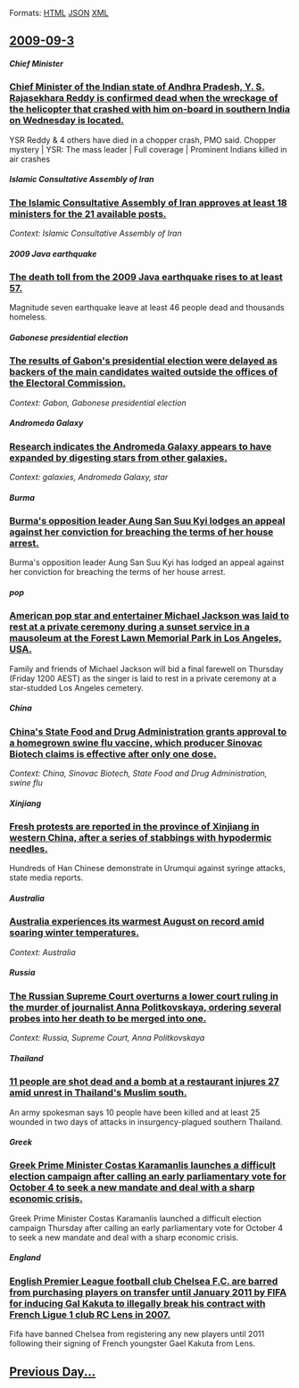 
Formats: [HTML](2009/09/3/index.html)  [JSON](2009/09/3/index.json)  [XML](2009/09/3/index.xml)  

## [2009-09-3](/news/2009/09/3/index.md)

##### Chief Minister
### [ Chief Minister of the Indian state of Andhra Pradesh, Y. S. Rajasekhara Reddy is confirmed dead when the wreckage of the helicopter that crashed with him on-board in southern India on Wednesday is located. ](/news/2009/09/3/chief-minister-of-the-indian-state-of-andhra-pradesh-y-s-rajasekhara-reddy-is-confirmed-dead-when-the-wreckage-of-the-helicopter-that-cr.md)
YSR Reddy &amp; 4 others have died in a chopper crash, PMO said. Chopper mystery | YSR: The mass leader | Full coverage | Prominent Indians killed in air crashes

##### Islamic Consultative Assembly of Iran
### [ The Islamic Consultative Assembly of Iran approves at least 18 ministers for the 21 available posts. ](/news/2009/09/3/the-islamic-consultative-assembly-of-iran-approves-at-least-18-ministers-for-the-21-available-posts.md)
_Context: Islamic Consultative Assembly of Iran_

##### 2009 Java earthquake
### [ The death toll from the 2009 Java earthquake rises to at least 57. ](/news/2009/09/3/the-death-toll-from-the-2009-java-earthquake-rises-to-at-least-57.md)
Magnitude seven earthquake leave at least 46 people dead and thousands homeless.

##### Gabonese presidential election
### [ The results of Gabon's presidential election were delayed as backers of the main candidates waited outside the offices of the Electoral Commission. ](/news/2009/09/3/the-results-of-gabon-s-presidential-election-were-delayed-as-backers-of-the-main-candidates-waited-outside-the-offices-of-the-electoral-com.md)
_Context: Gabon, Gabonese presidential election_

##### Andromeda Galaxy
### [ Research indicates the Andromeda Galaxy appears to have expanded by digesting stars from other galaxies. ](/news/2009/09/3/research-indicates-the-andromeda-galaxy-appears-to-have-expanded-by-digesting-stars-from-other-galaxies.md)
_Context: galaxies, Andromeda Galaxy, star_

##### Burma
### [ Burma's opposition leader Aung San Suu Kyi lodges an appeal against her conviction for breaching the terms of her house arrest. ](/news/2009/09/3/burma-s-opposition-leader-aung-san-suu-kyi-lodges-an-appeal-against-her-conviction-for-breaching-the-terms-of-her-house-arrest.md)
Burma&#39;s opposition leader Aung San Suu Kyi has lodged an appeal against her conviction for breaching the terms of her house arrest.

##### pop
### [ American pop star and entertainer Michael Jackson was laid to rest at a private ceremony during a sunset service in a mausoleum at the Forest Lawn Memorial Park in Los Angeles, USA. ](/news/2009/09/3/american-pop-star-and-entertainer-michael-jackson-was-laid-to-rest-at-a-private-ceremony-during-a-sunset-service-in-a-mausoleum-at-the-fore.md)
Family and friends of Michael Jackson will bid a final farewell on Thursday (Friday 1200 AEST) as the singer is laid to rest in a private ceremony at a star-studded Los Angeles cemetery.

##### China
### [ China's State Food and Drug Administration grants approval to a homegrown swine flu vaccine, which producer Sinovac Biotech claims is effective after only one dose. ](/news/2009/09/3/china-s-state-food-and-drug-administration-grants-approval-to-a-homegrown-swine-flu-vaccine-which-producer-sinovac-biotech-claims-is-effec.md)
_Context: China, Sinovac Biotech, State Food and Drug Administration, swine flu_

##### Xinjiang
### [ Fresh protests are reported in the province of Xinjiang in western China, after a series of stabbings with hypodermic needles. ](/news/2009/09/3/fresh-protests-are-reported-in-the-province-of-xinjiang-in-western-china-after-a-series-of-stabbings-with-hypodermic-needles.md)
Hundreds of Han Chinese demonstrate in Urumqui against syringe attacks, state media reports.

##### Australia
### [ Australia experiences its warmest August on record amid soaring winter temperatures. ](/news/2009/09/3/australia-experiences-its-warmest-august-on-record-amid-soaring-winter-temperatures.md)
_Context: Australia_

##### Russia
### [ The Russian Supreme Court overturns a lower court ruling in the murder of journalist Anna Politkovskaya, ordering several probes into her death to be merged into one. ](/news/2009/09/3/the-russian-supreme-court-overturns-a-lower-court-ruling-in-the-murder-of-journalist-anna-politkovskaya-ordering-several-probes-into-her-d.md)
_Context: Russia, Supreme Court, Anna Politkovskaya_

##### Thailand
### [ 11 people are shot dead and a bomb at a restaurant injures 27 amid unrest in Thailand's Muslim south. ](/news/2009/09/3/11-people-are-shot-dead-and-a-bomb-at-a-restaurant-injures-27-amid-unrest-in-thailand-s-muslim-south.md)
An army spokesman says 10 people have been killed and at least 25 wounded in two days of attacks in insurgency-plagued southern Thailand.

##### Greek
### [ Greek Prime Minister Costas Karamanlis launches a difficult election campaign after calling an early parliamentary vote for October 4 to seek a new mandate and deal with a sharp economic crisis. ](/news/2009/09/3/greek-prime-minister-costas-karamanlis-launches-a-difficult-election-campaign-after-calling-an-early-parliamentary-vote-for-october-4-to-se.md)
Greek Prime Minister Costas Karamanlis launched a difficult election campaign Thursday after calling an early parliamentary vote for October 4 to seek a new mandate and deal with a sharp economic crisis.

##### England
### [ English Premier League football club Chelsea F.C. are barred from purchasing players on transfer until January 2011 by FIFA for inducing Gal Kakuta to illegally break his contract with French Ligue 1 club RC Lens in 2007. ](/news/2009/09/3/english-premier-league-football-club-chelsea-f-c-are-barred-from-purchasing-players-on-transfer-until-january-2011-by-fifa-for-inducing-ga.md)
Fifa have banned Chelsea from registering any new players until 2011 following their signing of French youngster Gael Kakuta from Lens.

## [Previous Day...](/news/2009/09/2/index.md)

